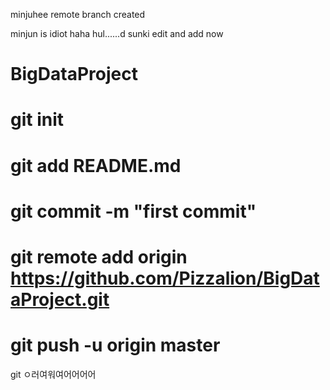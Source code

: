 minjuhee remote branch created 

minjun is idiot haha
hul......d
sunki edit and add now 
# BigDataProject
#
# git init
# git add README.md
# git commit -m "first commit"
# git remote add origin https://github.com/Pizzalion/BigDataProject.git
# git push -u origin master
git  ㅇ러여워여어어어어
